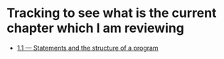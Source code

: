 # Tracking to see what is the current chapter which I am reviewing
 - [1.1 — Statements and the structure of a program](https://www.learncpp.com/cpp-tutorial/statements-and-the-structure-of-a-program/)